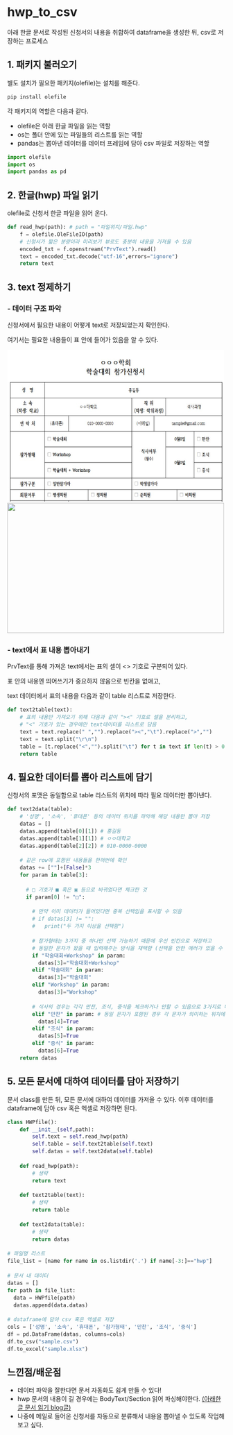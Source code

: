# hwp_to_csv
아래 한글 문서로 작성된 신청서의 내용을 취합하여 dataframe을 생성한 뒤, csv로 저장하는 프로세스

## 1. 패키지 불러오기
별도 설치가 필요한 패키지(olefile)는 설치를 해준다.
```python
pip install olefile
```
각 패키지의 역할은 다음과 같다.
- olefile은 아래 한글 파일을 읽는 역할
- os는 폴더 안에 있는 파일들의 리스트를 읽는 역할
- pandas는 뽑아낸 데이터를 데이터 프레임에 담아 csv 파일로 저장하는 역할
```python
import olefile
import os
import pandas as pd
```
## 2. 한글(hwp) 파일 읽기
olefile로 신청서 한글 파일을 읽어 온다. 
```python
def read_hwp(path): # path = "파일위치/파일.hwp"
    f = olefile.OleFileIO(path)
    # 신청서가 짧은 분량이라 미리보기 뷰로도 충분히 내용을 가져올 수 있음
    encoded_txt = f.openstream("PrvText").read()
    text = encoded_txt.decode("utf-16",errors="ignore")
    return text
```
## 3. text 정제하기
### - 데이터 구조 파악
신청서에서 필요한 내용이 어떻게 text로 저장되었는지 확인한다.

여기서는 필요한 내용들이 표 안에 들어가 있음을 알 수 있다.

<img src="./sample_data/sample.jpg" width="500" height="350"><img src="https://user-images.githubusercontent.com/70126055/236431098-1c0590d6-9707-4bd1-9567-019e76cad0f0.png" width="500" height="300">

### - text에서 표 내용 뽑아내기
PrvText를 통해 가져온 text에서는 표의 셀이 <> 기호로 구분되어 있다.

표 안의 내용엔 띄어쓰기가 중요하지 않음으로 빈칸을 없애고,

text 데이터에서 표의 내용을 다음과 같이 table 리스트로 저장한다.
```python
def text2table(text):
    # 표의 내용만 가져오기 위해 다음과 같이 "><" 기호로 셀을 분리하고,
    # "<" 기호가 있는 경우에만 text데이터를 리스트로 담음
    text = text.replace(" ","").replace("><","\t").replace(">","") 
    text = text.split("\r\n")
    table = [t.replace("<","").split("\t") for t in text if len(t) > 0 and t[0] == "<"]
    return table
```
## 4. 필요한 데이터를 뽑아 리스트에 담기
신청서의 포맷은 동일함으로 table 리스트의 위치에 따라 필요 데이터만 뽑아낸다.
```python
def text2data(table):
    # '성명', '소속', '휴대폰' 등의 데이터 위치를 파악해 해당 내용만 뽑아 저장
    datas = []
    datas.append(table[0][1]) # 홍길동
    datas.append(table[1][1]) # ㅇㅇ대학교
    datas.append(table[2][2]) # 010-0000-0000

    # 같은 row에 포함된 내용들을 한꺼번에 확인
    datas += [""]+[False]*3
    for param in table[3]:

      # □ 기호가 ■ 혹은 ▣ 등으로 바뀌었다면 체크한 것
      if param[0] != "□":
      
        # 만약 이미 데이터가 들어있다면 중복 선택임을 표시할 수 있음
        # if datas[3] != "": 
        #   print("두 가지 이상을 선택함")
        
        # 참가형태는 3가지 중 하나만 선택 가능하기 때문에 우선 빈칸으로 저장하고 
        # 동일한 문자가 왔을 때 입력해주는 방식을 채택함 (선택을 안한 에러가 있을 수 있기 때문)
        if "학술대회+Workshop" in param:
          datas[3]="학술대회+Workshop"
        elif "학술대회" in param:
          datas[3]="학술대회"
        elif "Workshop" in param:
          datas[3]="Workshop"
        
        # 식사의 경우는 각각 만찬, 조식, 중식을 체크하거나 안할 수 있음으로 3가지로 나누어 TF로 저장함
        elif "만찬" in param: # 동일 문자가 포함된 경우 각 문자가 의미하는 위치에 True로 저장
          datas[4]=True
        elif "조식" in param:
          datas[5]=True
        elif "중식" in param:
          datas[6]=True    
    return datas 
```
## 5. 모든 문서에 대하여 데이터를 담아 저장하기
문서 class를 만든 뒤, 모든 문서에 대하여 데이터를 가져올 수 있다.
이후 데이터를 dataframe에 담아 csv 혹은 엑셀로 저장하면 된다.
``` python
class HWPfile():
	def __init__(self,path):
    	self.text = self.read_hwp(path)
        self.table = self.text2table(self.text)
        self.datas = self.text2data(self.table)
    
    def read_hwp(path):
    	# 생략
        return text
    
    def text2table(text):
    	# 생략
        return table
    
    def text2data(table):
    	# 생략
        return datas

# 파일명 리스트
file_list = [name for name in os.listdir('.') if name[-3:]=="hwp"]

# 문서 내 데이터
datas = []
for path in file_list:
  data = HWPfile(path)
  datas.append(data.datas)

# dataframe에 담아 csv 혹은 엑셀로 저장
cols = ['성명', '소속', '휴대폰', '참가형태', '만찬', '조식', '중식']
df = pd.DataFrame(datas, columns=cols)
df.to_csv("sample.csv")
df.to_excel("sample.xlsx")
```

## 느낀점/배운점
- 데이터 파악을 잘한다면 문서 자동화도 쉽게 만들 수 있다!
- hwp 문서의 내용이 길 경우에는 BodyText/Section 읽어 파싱해야한다. [(아래한글 문서 읽기 blog글)](https://code-angie.tistory.com/49)
- 나중에 메일로 들어온 신청서를 자동으로 분류해서 내용을 뽑아낼 수 있도록 작업해보고 싶다.
